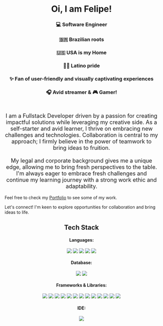 <h1 align="center"> Oi, I am Felipe!</h1>
<div background-image: url('https://github.com/fliperamos88/fliperamos88/assets/129113618/ca6842ef-6859-44df-b4c5-c6a537465f60')></div>
<div align="center" backgroundI>
     <h3>💻 Software Engineer </h3>  
     <h3>🇧🇷 Brazilian roots </h3>  
     <h3>🇺🇸  USA is my Home</h3>  
     <h3>✌🏼 Latino pride</h3>  
     <h3> ✨ Fan of user-friendly and visually captivating experiences</h3> 
     <h3> 🎧 Avid streamer & 🎮 Gamer!</h3>  
</div>
<br>



<p style="text-align: center; font-size: large">I am a Fullstack Developer driven by a passion for creating impactful solutions while leveraging my creative side. As a self-starter and avid learner, I thrive on embracing new challenges and technologies. Collaboration is central to my approach; I firmly believe in the power of teamwork to bring ideas to fruition. <br><br>
My legal and corporate background gives me a unique edge, allowing me to bring fresh perspectives to the table. I'm always eager to embrace fresh challenges and continue my learning journey with a strong work ethic and adaptability. 
</p>

Feel free to check my [Portfolio](https://feliperamos.onrender.com) to see some of my work.

Let's connect! I'm keen to explore opportunities for collaboration and bring ideas to life.

<h2 align="center"> Tech Stack</h2>
<div>
     
</div>

<h4 align="center">Languages:</h4>
<div align='center'>
 <img src='https://img.shields.io/badge/JavaScript-323330?style=for-the-badge&logo=javascript&logoColor=F7DF1E'/>
 <img src='https://img.shields.io/badge/TypeScript-007ACC?style=for-the-badge&logo=typescript&logoColor=white'/>
<img src='https://img.shields.io/badge/Python-FFD43B?style=for-the-badge&logo=python&logoColor=blue'/>
<img src='https://img.shields.io/badge/HTML5-E34F26?style=for-the-badge&logo=html5&logoColor=white'/>
<img src='https://img.shields.io/badge/CSS3-1572B6?style=for-the-badge&logo=css3&logoColor=white'/>
 </div>
<h4 align="center">Database:</h4>
<div align='center'>

<img src='https://img.shields.io/badge/PostgreSQL-316192?style=for-the-badge&logo=postgresql&logoColor=white'/>
<img src='https://img.shields.io/badge/MongoDB-4EA94B?style=for-the-badge&logo=mongodb&logoColor=white'/>
 </div>
<h4 align="center">Frameworks & Libraries:</h4>
<div align='center'>

<img src='https://img.shields.io/badge/Node%20js-339933?style=for-the-badge&logo=nodedotjs&logoColor=white'/>


<img src='https://img.shields.io/badge/Express%20js-000000?style=for-the-badge&logo=express&logoColor=white'/>


<img src='https://img.shields.io/badge/next%20js-000000?style=for-the-badge&logo=nextdotjs&logoColor=white'/>

<img src='https://img.shields.io/badge/React-20232A?style=for-the-badge&logo=react&logoColor=61DAFB'/>

<img src='https://img.shields.io/badge/jQuery-0769AD?style=for-the-badge&logo=jquery&logoColor=white'/>

<img src='https://img.shields.io/badge/Flask-000000?style=for-the-badge&logo=flask&logoColor=white'/>

<img src='https://img.shields.io/badge/Django-092E20?style=for-the-badge&logo=django&logoColor=green'/>
<img src='https://img.shields.io/badge/Sequelize-52B0E7?style=for-the-badge&logo=Sequelize&logoColor=white'/>

<img src='https://img.shields.io/badge/Jasmine-8A4182?style=for-the-badge&logo=Jasmine&logoColor=white'/>

<img src='https://img.shields.io/badge/Jest-C21325?style=for-the-badge&logo=jest&logoColor=white'/>

<img src='https://img.shields.io/badge/Tailwind_CSS-38B2AC?style=for-the-badge&logo=tailwind-css&logoColor=white'/>

<img src='https://img.shields.io/badge/Bootstrap-563D7C?style=for-the-badge&logo=bootstrap&logoColor=white'/>

<img src='https://img.shields.io/badge/Docker-2CA5E0?style=for-the-badge&logo=docker&logoColor=white'/>
 </div>
<h4 align="center">IDE:</h4>
<div align='center'>
<img src='https://img.shields.io/badge/VSCode-0078D4?style=for-the-badge&logo=visual%20studio%20code&logoColor=white'/>
 </div>














